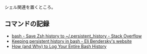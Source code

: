 シェル関連を置くところ。

## コマンドの記録

- [bash - Save Zsh history to ~/.persistent_history - Stack Overflow](https://stackoverflow.com/questions/30249853/save-zsh-history-to-persistent-history)
- [Keeping persistent history in bash - Eli Bendersky's website](https://eli.thegreenplace.net/2013/06/11/keeping-persistent-history-in-bash)
- [How (and Why) to Log Your Entire Bash History](https://spin.atomicobject.com/2016/05/28/log-bash-history/)